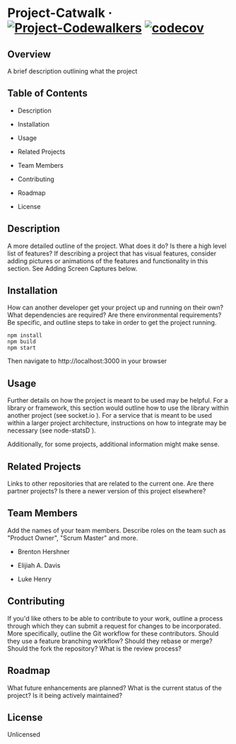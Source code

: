 # Project-Catwalk &middot; [![Project-Codewalkers](https://circleci.com/gh/Project-Codewalkers/Project-Catwalk.svg?style=svg)](https://app.circleci.com/pipelines/github/Project-Codewalkers) [![codecov](https://codecov.io/gh/Project-Codewalkers/Project-Catwalk/branch/main/graph/badge.svg?token=GPB0Y087O7)](https://codecov.io/gh/Project-Codewalkers/Project-Catwalk)

## Overview

A brief description outlining what the project

## Table of Contents

<ul>
<li><p>Description</p></li>
<li><p>Installation</p></li>
<li><p>Usage</p></li>
<li><p>Related Projects</p></li>
<li><p>Team Members</p></li>
<li><p>Contributing</p></li>
<li><p>Roadmap</p></li>
<li><p>License</p></li>
</ul>

## Description

<p>
A more detailed outline of the project. What does it do? Is there a high level list of features? If describing a project that has visual features, consider adding pictures or animations of the features and functionality in this section. See Adding Screen Captures below.
</p>

## Installation

<p>
How can another developer get your project up and running on their own? What dependencies are required? Are there environmental requirements? Be specific, and outline steps to take in order to get the project running.
</p>

```
npm install
npm build
npm start
```

<p>Then navigate to http://localhost:3000 in your browser</p>

## Usage

<p>
Further details on how the project is meant to be used may be helpful. For a library or framework, this section would outline how to use the library within another project (see socket.io  ). For a service that is meant to be used within a larger project architecture, instructions on how to integrate may be necessary (see node-statsD  ).
</p>

<p>
Additionally, for some projects, additional information might make sense.
</p>

## Related Projects

<p>
Links to other repositories that are related to the current one. Are there partner projects? Is there a newer version of this project elsewhere?
</p>

## Team Members

<p>
Add the names of your team members. Describe roles on the team such as "Product Owner", "Scrum Master" and more.
</p>
<ul>
<li><p>Brenton Hershner</p></li>
<li><p>Elijiah A. Davis</p></li>
<li><p>Luke Henry</p></li>
</ul>

## Contributing

<p>
If you'd like others to be able to contribute to your work, outline a process through which they can submit a request for changes to be incorporated. More specifically, outline the Git workflow for these contributors. Should they use a feature branching workflow? Should they rebase or merge? Should the fork the repository? What is the review process?
</p>

## Roadmap

<p>
What future enhancements are planned? What is the current status of the project? Is it being actively maintained?
</p>

## License

Unlicensed
